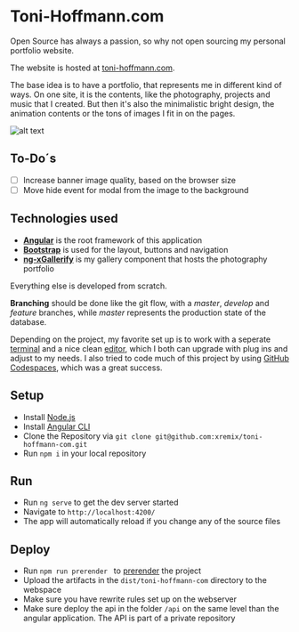 # Toni-Hoffmann.com

Open Source has always a passion, so why not open sourcing my personal portfolio website.

The website is hosted at [toni-hoffmann.com](https://www.toni-hoffmann.com).

The base idea is to have a portfolio, that represents me in different kind of ways. On one site, it is the contents, like the photography, projects and music that I created. But then it's also the minimalistic bright design, the animation contents or the tons of images I fit in on the pages.

![alt text](src/assets/website-mockup.png)

## To-Do´s

- [ ] Increase banner image quality, based on the browser size
- [ ] Move hide event for modal from the image to the background

## Technologies used

- **[Angular](https://angular.io/)** is the root framework of this application
- **[Bootstrap](https://getbootstrap.com/)** is used for the layout, buttons and navigation
- **[ng-xGallerify](https://github.com/xremix/ng-xGallerify)** is my gallery component that hosts the photography portfolio

Everything else is developed from scratch.

**Branching** should be done like the git flow, with a *master*, *develop* and *feature* branches, while *master* represents the production state of the database.

Depending on the project, my favorite set up is to work with a seperate [terminal](https://www.iterm2.com/) and a nice clean [editor](https://atom.io/), which I both can upgrade with plug ins and adjust to my needs. I also tried to code much of this project by using [GitHub Codespaces](https://github.com/features/codespaces), which was a great success.

## Setup

- Install [Node.js](https://nodejs.org/en/)
- Install [Angular CLI](https://github.com/angular/angular-cli)
- Clone the Repository via `git clone git@github.com:xremix/toni-hoffmann-com.git`
- Run `npm i` in your local repository

## Run

- Run `ng serve` to get the dev server started
- Navigate to `http://localhost:4200/`
- The app will automatically reload if you change any of the source files

## Deploy

- Run `npm run prerender
` to [prerender](https://dev.to/michaeljota/how-to-prerender-your-angular-app-using-angular-universal-4g0b) the project
- Upload the artifacts in the `dist/toni-hoffmann-com` directory to the webspace
- Make sure you have rewrite rules set up on the webserver
- Make sure deploy the api in the folder `/api` on the same level than the angular application. The API is part of a private repository
